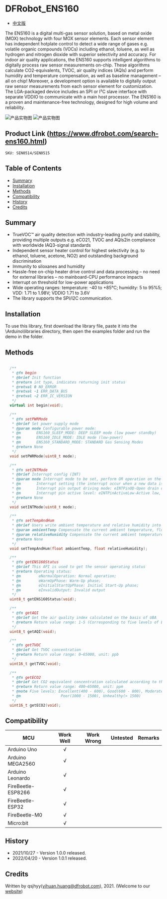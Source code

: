 # DFRobot_ENS160
* [中文版](./README_CN.md)

The ENS160 is a digital multi-gas sensor solution, based on metal oxide (MOX) technology 
with four MOX sensor elements. Each sensor element has independent hotplate control to 
detect a wide range of gases e.g. volatile organic compounds (VOCs) including ethanol, 
toluene, as well as hydrogen and nitrogen dioxide with superior selectivity and accuracy.
For indoor air quality applications, the ENS160 supports intelligent algorithms to digitally 
process raw sensor measurements on-chip. These algorithms calculate CO2-equivalents, 
TVOC, air quality indices (AQIs) and perform humidity and temperature compensation, as 
well as baseline management – all on chip! Moreover, a development option is available 
to digitally output raw sensor measurements from each sensor element for customization. 
The LGA-packaged device includes an SPI or I²C slave interface with separate VDDIO to 
communicate with a main host processor. The ENS160 is a proven and maintenance-free 
technology, designed for high volume and reliability.

![产品实物图](./resources/images/ENS160.png)
![产品实物图](./resources/images/ENS160_Gravity.png)


## Product Link (https://www.dfrobot.com/search-ens160.html)
    SKU: SEN0514/SEN0515


## Table of Contents

* [Summary](#summary)
* [Installation](#installation)
* [Methods](#methods)
* [Compatibility](#compatibility)
* [History](#history)
* [Credits](#credits)


## Summary

* TrueVOC™ air quality detection with industry-leading purity and stability, providing multiple outputs e.g. eCO21, TVOC and AQIs2in compliance with worldwide IAQ3-signal standards
* Independent sensor heater control for highest selectivity (e.g. to ethanol, toluene, acetone, NO2) and outstanding background discrimination
* Immunity to siloxanes and humidity 
* Hassle-free on-chip heater drive control and data processing – no need for external libraries – no mainboard-CPU performance impacts
* Interrupt on threshold for low-power applications
* Wide operating ranges: temperature: -40 to +85°C; humidity: 5 to 95%5; VDD: 1.71 to 1.98V; VDDIO 1.71 to 3.6V
* The library supports the SPI/I2C communication.


## Installation

To use this library, first download the library file, paste it into the \Arduino\libraries directory, 
then open the examples folder and run the demo in the folder.


## Methods

```C++

  /**
   * @fn begin
   * @brief Init function
   * @return int type, indicates returning init status
   * @retval 0 NO_ERROR
   * @retval -1 ERR_DATA_BUS
   * @retval -2 ERR_IC_VERSION
   */
  virtual int begin(void);

  /**
   * @fn setPWRMode
   * @brief Set power supply mode
   * @param mode Configurable power mode:
   * @n       ENS160_SLEEP_MODE: DEEP SLEEP mode (low power standby)
   * @n       ENS160_IDLE_MODE: IDLE mode (low-power)
   * @n       ENS160_STANDARD_MODE: STANDARD Gas Sensing Modes
   * @return None
   */
  void setPWRMode(uint8_t mode);

  /**
   * @fn setINTMode
   * @brief Interrupt config (INT)
   * @param mode Interrupt mode to be set, perform OR operation on the following to get mode:
   * @n       Interrupt setting (the interrupt occur when a new data is uploaded): eINTModeDIS-Disable interrupt, eINTModeEN-Enable interrupt
   * @n       Interrupt pin output driving mode: eINTPinOD-Open drain output, eINTPinPP-Push pull output
   * @n       Interrupt pin active level: eINTPinActiveLow-Active low, eINTPinActiveHigh-Active high
   * @return None
   */
  void setINTMode(uint8_t mode);

  /**
   * @fn setTempAndHum
   * @brief Users write ambient temperature and relative humidity into ENS160 for calibration compensation of the measured gas data.
   * @param ambientTemp Compensate the current ambient temperature, float type, unit: C
   * @param relativeHumidity Compensate the current ambient temperature, float type, unit: %rH
   * @return None
   */
  void setTempAndHum(float ambientTemp, float relativeHumidity);

  /**
   * @fn getENS160Status
   * @brief This API is used to get the sensor operating status
   * @return Operating status:
   * @n        eNormalOperation: Normal operation; 
   * @n        eWarmUpPhase: Warm-Up phase; 
   * @n        eInitialStartUpPhase: Initial Start-Up phase; 
   * @n        eInvalidOutput: Invalid output
   */
  uint8_t getENS160Status(void);

  /**
   * @fn getAQI
   * @brief Get the air quality index calculated on the basis of UBA
   * @return Return value range: 1-5 (Corresponding to five levels of Excellent, Good, Moderate, Poor and Unhealthy respectively)
   */
  uint8_t getAQI(void);

  /**
   * @fn getTVOC
   * @brief Get TVOC concentration
   * @return Return value range: 0–65000, unit: ppb
   */
  uint16_t getTVOC(void);

  /**
   * @fn getECO2
   * @brief Get CO2 equivalent concentration calculated according to the detected data of VOCs and hydrogen (eCO2 – Equivalent CO2)
   * @return Return value range: 400–65000, unit: ppm
   * @note Five levels: Excellent(400 - 600), Good(600 - 800), Moderate(800 - 1000), 
   * @n                  Poor(1000 - 1500), Unhealthy(> 1500)
   */
  uint16_t getECO2(void);

```


## Compatibility

MCU                | Work Well    | Work Wrong   | Untested    | Remarks
------------------ | :----------: | :----------: | :---------: | :----:
Arduino Uno        |      √       |              |             |
Arduino MEGA2560   |      √       |              |             |
Arduino Leonardo   |      √       |              |             |
FireBeetle-ESP8266 |      √       |              |             |
FireBeetle-ESP32   |      √       |              |             |
FireBeetle-M0      |      √       |              |             |
Micro:bit          |      √       |              |             |


## History

- 2021/10/27 - Version 1.0.0 released.
- 2022/04/20 - Version 1.0.1 released.


## Credits

Written by qsjhyy(yihuan.huang@dfrobot.com), 2021. (Welcome to our [website](https://www.dfrobot.com/))

